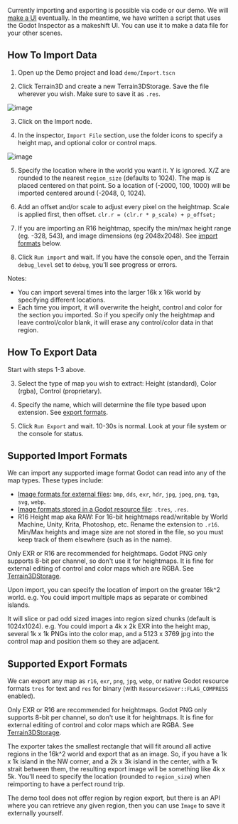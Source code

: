 Currently importing and exporting is possible via code or our demo. We will [make a UI](https://github.com/outobugi/GDExtensionTerrain/issues/81)  eventually. In the meantime, we have written a script that uses the Godot Inspector as a makeshift UI. You can use it to make a data file for your other scenes.

## How To Import Data

1) Open up the Demo project and load `demo/Import.tscn`

2) Click Terrain3D and create a new Terrain3DStorage. Save the file wherever you wish. Make sure to save it as `.res`.

![image](https://github.com/outobugi/GDExtensionTerrain/assets/632766/bf5cd9ed-0285-425f-a011-7e6cd562015f)

3) Click on the Import node. 

4) In the inspector, `Import File` section, use the folder icons to specify a height map, and optional color or control maps. 

![image](https://github.com/outobugi/GDExtensionTerrain/assets/632766/8cdd2c75-6a24-4c2e-8223-2fd0fee97299)

5) Specify the location where in the world you want it. Y is ignored. X/Z are rounded to the nearest `region_size` (defaults to 1024). The map is placed centered on that point. So a location of (-2000, 100, 1000) will be imported centered around (-2048, 0, 1024).

6) Add an offset and/or scale to adjust every pixel on the heightmap. Scale is applied first, then offset. `clr.r = (clr.r * p_scale) + p_offset;`

7) If you are importing an R16 heightmap, specify the min/max height range (eg. -328, 543), and image dimensions (eg 2048x2048). See [import formats](#supported-image-formats) below.

8) Click `Run import` and wait. If you have the console open, and the Terrain `debug_level` set to `debug`, you'll see progress or errors.


Notes:
* You can import several times into the larger 16k x 16k world by specifying different locations.
* Each time you import, it will overwrite the height, control and color for the section you imported. So if you specify only the heightmap and leave control/color blank, it will erase any control/color data in that region.

## How To Export Data

Start with steps 1-3 above.

3) Select the type of map you wish to extract: Height (standard), Color (rgba), Control (proprietary).

4) Specify the name, which will determine the file type based upon extension. See [export formats](#supported-export-formats).

5) Click `Run Export` and wait. 10-30s is normal. Look at your file system or the console for status.

## Supported Import Formats

We can import any supported image format Godot can read into any of the map types. These types include:
* [Image formats for external files](https://docs.godotengine.org/en/4.0/tutorials/assets_pipeline/importing_images.html#supported-image-formats): `bmp`, `dds`, `exr`, `hdr`, `jpg`, `jpeg`, `png`, `tga`, `svg`, `webp`.
* [Image formats stored in a Godot resource file](https://docs.godotengine.org/en/4.0/classes/class_image.html#enum-image-format): `.tres`, `.res`.
* R16 Height map aka RAW: For 16-bit heightmaps read/writable by World Machine, Unity, Krita, Photoshop, etc. Rename the extension to `.r16`. Min/Max heights and image size are not stored in the file, so you must keep track of them elsewhere (such as in the name).

Only EXR or R16 are recommended for heightmaps. Godot PNG only supports 8-bit per channel, so don't use it for heightmaps. It is fine for external editing of control and color maps which are RGBA. See [Terrain3DStorage](https://github.com/outobugi/GDExtensionTerrain/wiki/Terrain3DStorage#internal-data-storage).

Upon import, you can specify the location of import on the greater 16k^2 world. e.g. You could import multiple maps as separate or combined islands.

It will slice or pad odd sized images into region sized chunks (default is 1024x1024). e.g. You could import a 4k x 2k EXR into the height map, several 1k x 1k PNGs into the color map, and a 5123 x 3769 jpg into the control map and position them so they are adjacent.


## Supported Export Formats

We can export any map as `r16`, `exr`, `png`, `jpg`, `webp`, or native Godot resource formats `tres` for text and `res` for binary (with `ResourceSaver::FLAG_COMPRESS` enabled).

Only EXR or R16 are recommended for heightmaps. Godot PNG only supports 8-bit per channel, so don't use it for heightmaps. It is fine for external editing of control and color maps which are RGBA. See [Terrain3DStorage](https://github.com/outobugi/GDExtensionTerrain/wiki/Terrain3DStorage#internal-data-storage).

The exporter takes the smallest rectangle that will fit around all active regions in the 16k^2 world and export that as an image. So, if you have a 1k x 1k island in the NW corner, and a 2k x 3k island in the center, with a 1k strait between them, the resulting export image will be something like 4k x 5k. You'll need to specify the location (rounded to `region_size`) when reimporting to have a perfect round trip.

The demo tool does not offer region by region export, but there is an API where you can retrieve any given region, then you can use `Image` to save it externally yourself.

